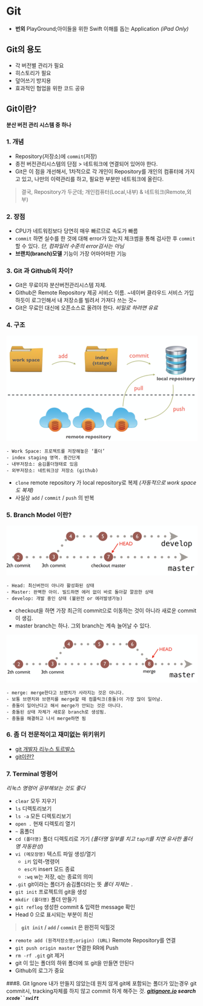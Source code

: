 # Git

- **번외** PlayGround;아이들을 위한 Swift 이해를 돕는 Application *(iPad Only)*



## Git의 용도
- 각 버전별 관리가 필요
- 히스토리가 필요 
- 덮어쓰기 방지용
- 효과적인 협업을 위한 코드 공유



## Git이란?
**분산 버전 관리 시스템 중 하나**

### 1. 개념
- Repository(저장소)에 `commit`(저장)
- 종전 버전관리시스템의 단점 > 네트워크에 연결되어 있어야 한다. 
- Git은 이 점을 개선해서, 1차적으로 각 개인이 Repository를 개인의 컴퓨터에 가지고 있고, 나만의 이력관리를 하고, 필요한 부분만 네트워크에 올린다. 
> 결국, Repository가 두군데; 개인컴퓨터(Local,내부) & 네트워크(Remote,외부)

### 2. 장점
- CPU가 네트워킹보다 당연히 매우 빠르므로 속도가 빠름
- `commit` 하면 실수를 한 것에 대해 error가 있는지 체크썸을 통해 검사한 후 `commit`할 수 있다. *단, 컴파일러 수준의 error검사는 아님*
- **브랜치(branch)모델** 기능이 가장 어마어마한 기능

### 3. Git 과 Github의 차이? 
- Git은 무료이자 분산버전관리시스템 자체. 
- Github은 Remote Repository 제공 서비스 이름. ~네이버 클라우드 서비스 가입하듯이 로그인해서 내 저장소를 빌려서 가져다 쓰는 것~ 
- Git은 무료인 대신에 오픈소스로 올려야 한다. *비밀로 하려면 유료*

### 4. 구조
![image](GitStructure.png)

	- Work Space: 프로젝트를 저장해놓은 ‘폴더’
	- index staging 영역. 중간단계
	- 내부저장소: 숨김폴더형태로 있음
	- 외부저장소: 네트워크상 저장소 (github)

- `clone` remote repository 가 local repository로 복제 *(자동적으로 work space도 복제)*
- 사실상 `add` / `commit` / `push` 의 반복

### 5. Branch Model 이란?
![image2](BranchModel.png)

	- Head: 최신버전이 아니라 활성화된 상태
	- Master: 완벽한 아이. 빌드하면 에러 없이 바로 돌아갈 깔끔한 상태
	- develop: 개발 중인 상태 (불완전 or 에러발생가능)

- checkout을 하면 가장 최근의 commit으로 이동하는 것이 아니라 새로운 commit이 생김.
- master branch는 하나. 그외 branch는 계속 늘어날 수 있다.
	
![image3](BranchMerge.png)

	- merge: merge한다고 브랜치가 사라지는 것은 아니다.
	- 보통 브랜치와 브랜치를 merge할 때 컴플릭크(충돌)이 가장 많이 일어남.
	- 충돌이 일어난다고 해서 merge가 안되는 것은 아니다. 
	- 충돌된 상태 자체가 새로운 branch로 생성됨. 
	- 충돌을 해결하고 나서 merge하면 됨

### 6. 좀 더 전문적이고 재미없는 위키위키

- [git 개발자 리누스 토르발스](https://ko.wikipedia.org/wiki/리누스_토르발스)
- [git이란?](https://ko.wikipedia.org/wiki/깃_(소프트웨어))

### 7. Terminal 명령어
*리눅스 명령어 공부해보는 것도 좋다*

- `clear` 모두 지우기
- `ls` 디렉토리보기
- `ls -a` 모든 디렉토리보기
- `open .` 현재 디렉토리 열기
- `~` 홈폴더
- `cd (폴더명)` 폴더 디렉토리로 가기 *(폴더명 일부를 치고 `tap키`를 치면 유사한 폴더명 자동완성)*
- `vi (메모장명)` 텍스트 파일 생성/열기 
	- `i키` 입력-명령어
	- `esc키` insert 모드 종료
	- `:wq` w는 저장, q는 종료의 의미
- `.git` git이라는 폴더가 숨김폴더라는 뜻 *폴더 자체는 `.`*
- `git init` 프로젝트의 git을 생성
- `mkdir (폴더명)` 폴더 만들기
- `git reflog` 생성한 commit & 입력한 message 확인
- Head 0 으로 표시되는 부분이 최신

> **`git init` / `add` / `commit` 은 완전히 익힐것**
	
- `remote add (원격저장소명;origin) (URL)` Remote Repository를 연결
- `git push origin master` 연결한 RR에 Push
- `rm -rf .git` git 제거
- git 이 있는 폴더의 하위 폴더에 또 git을 만들면 안된다
- Github의 로그가 중요

###8. Git Ignore
내가 만들지 않았는데 원치 않게 git에 포함되는 폴더가 있는경우 git commit시, tracking자체를 하지 않고 commit 하게 해주는 것. ***[gitignore.io](https://www.gitignore.io) search `xcode``swift`***